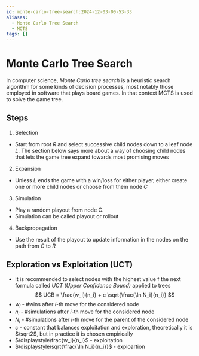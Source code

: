 ```yaml
---
id: monte-carlo-tree-search:2024-12-03-00-53-33
aliases:
  - Monte Carlo Tree Search
  - MCTS
tags: []
---
```

# Monte Carlo Tree Search
In computer science, _Monte Carlo tree search_ is a heuristic search algorithm for some kinds of decision processes, most notably those employed in software that plays board games. In that context MCTS is used to solve the game tree.

## Steps
1. Selection
  - Start from root $R$ and select successive child nodes down to a leaf node $L$. The section below says more about a way of choosing child nodes that lets the game tree expand towards most promising moves
2. Expansion
  - Unless $L$ ends the game with a win/loss for either player, either create one or more child nodes or choose from them node $C$
3. Simulation
  - Play a random playout from node C.
  - Simulation can be called playout or rollout
4. Backpropagation
  - Use the result of the playout to update information in the nodes on the path from $C$ to $R$

## Exploration vs Exploitation (UCT)
- It is recommended to select nodes with the highest value f the next formula called _UCT (Upper Confidence Bound)_ applied to trees
$$
UCB = \frac{w_i}{n_i} + c \sqrt{\frac{\ln N_i}{n_i}}
$$
- $w_i$ - \#wins after $i$-th move for the considered node
- $n_i$ - \#simulations after $i$-th move for the considered node
- $N_i$ - \#simulations after $i$-th move for the parent of the considered node
- $c$ - constant that balances exploitation and exploration, theoretically it is $\sqrt2$, but in practice it is chosen empirically
- $\displaystyle\frac{w_i}{n_i}$ - exploitation
- $\displaystyle\sqrt{\frac{\ln N_i}{n_i}}$ - exploartion
